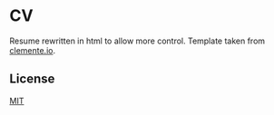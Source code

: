 # CV 

Resume rewritten in html to allow more control. Template taken from [clemente.io](https://clemente.io). 

## License

[MIT](docs/LICENSE.txt)
